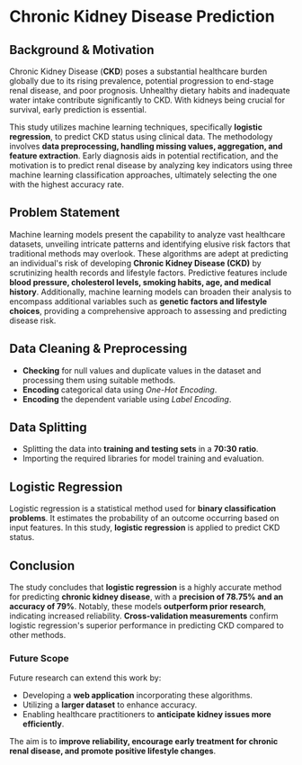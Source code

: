 # **Chronic Kidney Disease Prediction**

## **Background & Motivation**
Chronic Kidney Disease (**CKD**) poses a substantial healthcare burden globally due to its rising prevalence, potential progression to end-stage renal disease, and poor prognosis. Unhealthy dietary habits and inadequate water intake contribute significantly to CKD. With kidneys being crucial for survival, early prediction is essential.

This study utilizes machine learning techniques, specifically **logistic regression**, to predict CKD status using clinical data. The methodology involves **data preprocessing, handling missing values, aggregation, and feature extraction**. Early diagnosis aids in potential rectification, and the motivation is to predict renal disease by analyzing key indicators using three machine learning classification approaches, ultimately selecting the one with the highest accuracy rate.

## **Problem Statement**
Machine learning models present the capability to analyze vast healthcare datasets, unveiling intricate patterns and identifying elusive risk factors that traditional methods may overlook. These algorithms are adept at predicting an individual's risk of developing **Chronic Kidney Disease (CKD)** by scrutinizing health records and lifestyle factors. Predictive features include **blood pressure, cholesterol levels, smoking habits, age, and medical history**. Additionally, machine learning models can broaden their analysis to encompass additional variables such as **genetic factors and lifestyle choices**, providing a comprehensive approach to assessing and predicting disease risk.

## **Data Cleaning & Preprocessing**
- **Checking** for null values and duplicate values in the dataset and processing them using suitable methods.
- **Encoding** categorical data using *One-Hot Encoding*.
- **Encoding** the dependent variable using *Label Encoding*.

## **Data Splitting**
- Splitting the data into **training and testing sets** in a **70:30 ratio**.
- Importing the required libraries for model training and evaluation.

## **Logistic Regression**
Logistic regression is a statistical method used for **binary classification problems**. It estimates the probability of an outcome occurring based on input features. In this study, **logistic regression** is applied to predict CKD status.

## **Conclusion**
The study concludes that **logistic regression** is a highly accurate method for predicting **chronic kidney disease**, with a **precision of 78.75% and an accuracy of 79%**. Notably, these models **outperform prior research**, indicating increased reliability. **Cross-validation measurements** confirm logistic regression's superior performance in predicting CKD compared to other methods.

### **Future Scope**
Future research can extend this work by:
- Developing a **web application** incorporating these algorithms.
- Utilizing a **larger dataset** to enhance accuracy.
- Enabling healthcare practitioners to **anticipate kidney issues more efficiently**.

The aim is to **improve reliability, encourage early treatment for chronic renal disease, and promote positive lifestyle changes**.
